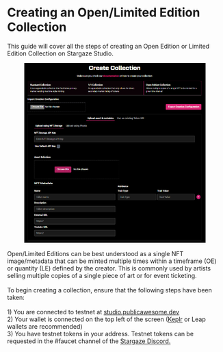# Creating an Open/Limited Edition Collection

This guide will cover all the steps of creating an Open Edition or Limited Edition Collection on Stargaze Studio.

<figure><img src="../../../../.gitbook/assets/image (24).png" alt=""><figcaption></figcaption></figure>

Open/Limited Editions can be best understood as a single NFT image/metadata that can be minted multiple times within a timeframe (OE) or quantity (LE) defined by the creator. This is commonly used by artists selling multiple copies of a single piece of art or for event ticketing.\
\
To begin creating a collection, ensure that the following steps have been taken:\
\
1\) You are connected to testnet at [studio.publicawesome.dev](https://studio.publicawesome.dev)\
2\) Your wallet is connected on the top left of the screen ([Keplr](https://www.keplr.app/) or Leap wallets are recommended)\
3\) You have testnet tokens in your address. Testnet tokens can be requested in the #faucet channel of the [Stargaze Discord. ](https://discord,gg/stargaze)
